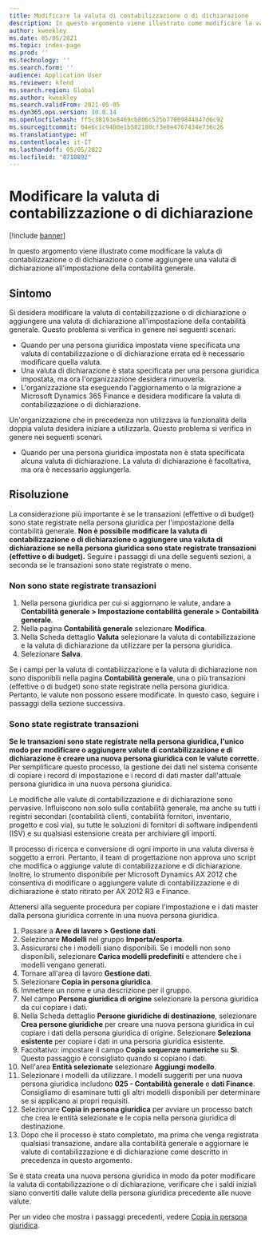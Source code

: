 ```yaml
---
title: Modificare la valuta di contabilizzazione o di dichiarazione
description: In questo argomento viene illustrato come modificare la valuta di contabilizzazione o di dichiarazione o come aggiungere una valuta di dichiarazione all'impostazione della contabilità generale.
author: kweekley
ms.date: 05/05/2021
ms.topic: index-page
ms.prod: ''
ms.technology: ''
ms.search.form: ''
audience: Application User
ms.reviewer: kfend
ms.search.region: Global
ms.author: kweekley
ms.search.validFrom: 2021-05-05
ms.dyn365.ops.version: 10.0.14
ms.openlocfilehash: ff5c38193e8469cb806c525b77809844847d6c92
ms.sourcegitcommit: 04e6c1c9400e1b582180cf3e0e4767434e736c26
ms.translationtype: HT
ms.contentlocale: it-IT
ms.lasthandoff: 05/05/2022
ms.locfileid: "8710892"
---
```

# <a name="change-the-accounting-or-reporting-currency"></a>Modificare la valuta di contabilizzazione o di dichiarazione

[!include [banner](../includes/banner.md)]

In questo argomento viene illustrato come modificare la valuta di contabilizzazione o di dichiarazione o come aggiungere una valuta di dichiarazione all'impostazione della contabilità generale.

## <a name="symptom"></a>Sintomo

Si desidera modificare la valuta di contabilizzazione o di dichiarazione o aggiungere una valuta di dichiarazione all'impostazione della contabilità generale. Questo problema si verifica in genere nei seguenti scenari:

- Quando per una persona giuridica impostata viene specificata una valuta di contabilizzazione o di dichiarazione errata ed è necessario modificare quella valuta.
- Una valuta di dichiarazione è stata specificata per una persona giuridica impostata, ma ora l'organizzazione desidera rimuoverla.
- L'organizzazione sta eseguendo l'aggiornamento o la migrazione a Microsoft Dynamics 365 Finance e desidera modificare la valuta di contabilizzazione o di dichiarazione.

Un'organizzazione che in precedenza non utilizzava la funzionalità della doppia valuta desidera iniziare a utilizzarla. Questo problema si verifica in genere nei seguenti scenari.

- Quando per una persona giuridica impostata non è stata specificata alcuna valuta di dichiarazione. La valuta di dichiarazione è facoltativa, ma ora è necessario aggiungerla.

## <a name="resolution"></a>Risoluzione

La considerazione più importante è se le transazioni (effettive o di budget) sono state registrate nella persona giuridica per l'impostazione della contabilità generale. **Non è possibile modificare la valuta di contabilizzazione o di dichiarazione o aggiungere una valuta di dichiarazione se nella persona giuridica sono state registrate transazioni (effettive o di budget).** Seguire i passaggi di una delle seguenti sezioni, a seconda se le transazioni sono state registrate o meno.

### <a name="no-transactions-have-been-posted"></a>Non sono state registrate transazioni

1. Nella persona giuridica per cui si aggiornano le valute, andare a **Contabilità generale \> Impostazione contabilità generale \> Contabilità generale**.
2. Nella pagina **Contabilità generale** selezionare **Modifica**.
3. Nella Scheda dettaglio **Valuta** selezionare la valuta di contabilizzazione e la valuta di dichiarazione da utilizzare per la persona giuridica.
4. Selezionare **Salva**.

Se i campi per la valuta di contabilizzazione e la valuta di dichiarazione non sono disponibili nella pagina **Contabilità generale**, una o più transazioni (effettive o di budget) sono state registrate nella persona giuridica. Pertanto, le valute non possono essere modificate. In questo caso, seguire i passaggi della sezione successiva.

### <a name="transactions-have-been-posted"></a>Sono state registrate transazioni

**Se le transazioni sono state registrate nella persona giuridica, l'unico modo per modificare o aggiungere valute di contabilizzazione e di dichiarazione è creare una nuova persona giuridica con le valute corrette.** Per semplificare questo processo, la gestione dei dati nel sistema consente di copiare i record di impostazione e i record di dati master dall'attuale persona giuridica in una nuova persona giuridica.

Le modifiche alle valute di contabilizzazione e di dichiarazione sono pervasive. Influiscono non solo sulla contabilità generale, ma anche su tutti i registri secondari (contabilità clienti, contabilità fornitori, inventario, progetto e così via), su tutte le soluzioni di fornitori di software indipendenti (ISV) e su qualsiasi estensione creata per archiviare gli importi.

Il processo di ricerca e conversione di ogni importo in una valuta diversa è soggetto a errori. Pertanto, il team di progettazione non approva uno script che modifica o aggiunge valute di contabilizzazione e di dichiarazione. Inoltre, lo strumento disponibile per Microsoft Dynamics AX 2012 che consentiva di modificare o aggiungere valute di contabilizzazione e di dichiarazione è stato ritirato per AX 2012 R3 e Finance.

Attenersi alla seguente procedura per copiare l'impostazione e i dati master dalla persona giuridica corrente in una nuova persona giuridica.

1. Passare a **Aree di lavoro \> Gestione dati**.
2. Selezionare **Modelli** nel gruppo **Importa/esporta**.
3. Assicurarsi che i modelli siano disponibili. Se i modelli non sono disponibili, selezionare **Carica modelli predefiniti** e attendere che i modelli vengano generati.
4. Tornare all'area di lavoro **Gestione dati**.
5. Selezionare **Copia in persona giuridica**.
6. Immettere un nome e una descrizione per il gruppo.
7. Nel campo **Persona giuridica di origine** selezionare la persona giuridica da cui copiare i dati.
8. Nella Scheda dettaglio **Persone giuridiche di destinazione**, selezionare **Crea persone giuridiche** per creare una nuova persona giuridica in cui copiare i dati della persona giuridica di origine. Selezionare **Seleziona esistente** per copiare i dati in una persona giuridica esistente.
9. Facoltativo: impostare il campo **Copia sequenze numeriche** su **Sì**. Questo passaggio è consigliato quando si copiano i dati.
10. Nell'area **Entità selezionate** selezionare **Aggiungi modello**.
11. Selezionare i modelli da utilizzare. I modelli suggeriti per una nuova persona giuridica includono **025 - Contabilità generale** e **dati Finance**. Consigliamo di esaminare tutti gli altri modelli disponibili per determinare se si applicano ai propri requisiti.
12. Selezionare **Copia in persona giuridica** per avviare un processo batch che crea le entità selezionate e le copia nella persona giuridica di destinazione.
13. Dopo che il processo è stato completato, ma prima che venga registrata qualsiasi transazione, andare alla contabilità generale e aggiornare le valute di contabilizzazione e di dichiarazione come descritto in precedenza in questo argomento.

Se è stata creata una nuova persona giuridica in modo da poter modificare la valuta di contabilizzazione o di dichiarazione, verificare che i saldi iniziali siano convertiti dalle valute della persona giuridica precedente alle nuove valute.

Per un video che mostra i passaggi precedenti, vedere [Copia in persona giuridica](https://community.dynamics.com/365/b/techtalks/posts/copy-into-legal-entity-october-24-2017).
